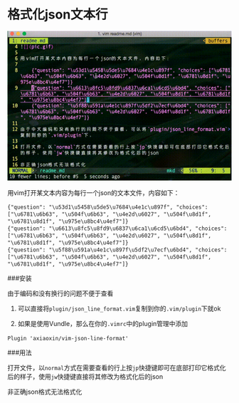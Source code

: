 格式化json文本行
================

![](pic.gif)

用vim打开某文本内容为每行一个json的文本文件，内容如下：

    {"question": "\u53d1\u5458\u5de5\u7684\u4e1c\u897f", "choices": ["\u6781\u6b63", "\u504f\u6b63", "\u4e2d\u6027", "\u504f\u8d1f", "\u6781\u8d1f", "\u975e\u8bc4\u4ef7"]}
    {"question": "\u6613\u8fc5\u8fd9\u6837\u6ca1\u6cd5\u6bd4", "choices": ["\u6781\u6b63", "\u504f\u6b63", "\u4e2d\u6027", "\u504f\u8d1f", "\u6781\u8d1f", "\u975e\u8bc4\u4ef7"]}
    {"question": "\u5f88\u591a\u4e1c\u897f\u5df2\u7ecf\u6bd4", "choices": ["\u6781\u6b63", "\u504f\u6b63", "\u4e2d\u6027", "\u504f\u8d1f", "\u6781\u8d1f", "\u975e\u8bc4\u4ef7"]}

###安装

由于编码和没有换行的问题不便于查看

1. 可以直接将`plugin/json_line_format.vim`复制到你的`.vim/plugin`下就ok

2. 如果是使用Vundle，那么在你的`.vimrc`中的plugin管理中添加

`Plugin 'axiaoxin/vim-json-line-format'`

###用法

打开文件，以`normal`方式在需要查看的行上按`jp`快捷键即可在底部打印它格式化后的样子，使用`jw`快捷键直接将其修改为格式化后的json

非正确json格式无法格式化

